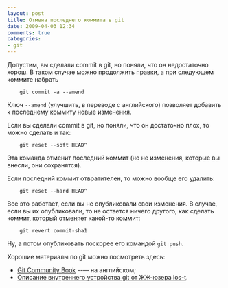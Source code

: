 ```yaml
---
layout: post
title: Отмена последнего коммита в git 
date: 2009-04-03 12:34
comments: true
categories:
- git
---
```


Допустим, вы сделали commit в git, но поняли, что он недостаточно хорош. В таком случае можно продолжить правки, а при
следующем коммите набрать

```
    git commit -a --amend
```

Ключ `--amend` (улучшить, в переводе с английского) позволяет добавить к последнему коммиту новые изменения.

Если вы сделали commit в git, но поняли, что он достаточно плох, то можно сделать и так:

```
    git reset --soft HEAD^
```

Эта команда отменит последний коммит (но не изменения, которые вы внесли, они сохранятся).

Если последний коммит отвратителен, то можно вообще его удалить:

```
    git reset --hard HEAD^
```

Все это работает, если вы не опубликовали свои изменения. В случае, если вы их опубликовали, то не остается ничего
другого, как сделать коммит, который отменяет какой-то коммит:

```
    git revert commit-sha1
```

Ну, а потом опубликовать поскорее его командой `git push`.

Хорошие материалы по git можно посмотреть здесь:

* [Git Community Book](http://book.git-scm.com/) --— на английском;
* [Описание внутреннего устройства git от ЖЖ-юзера los-t](http://los-t.livejournal.com/tag/git+guts).

